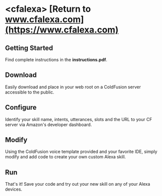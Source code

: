 # &lt;cfalexa&gt; [Return to www.cfalexa.com](https://www.cfalexa.com)


## Getting Started
Find complete instructions in the **instructions.pdf**.

## Download
Easily download <cfalexa> and place in your web root on a ColdFusion server accessible to the public.


## Configure
Identify your skill name, intents, utterances, slots and the URL to your CF server via Amazon's developer dashboard.


## Modify
Using the ColdFusion voice template provided and your favorite IDE, simply modify and add code to create your own custom Alexa skill.


## Run
That's it!  Save your code and try out your new skill on any of your Alexa devices.
